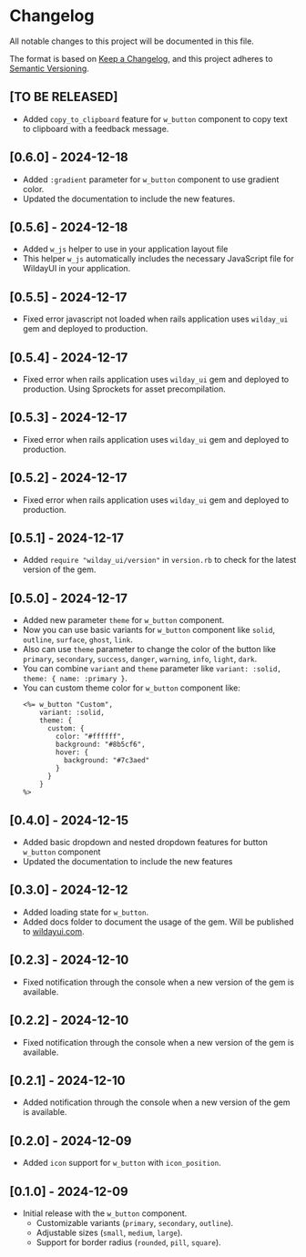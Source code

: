 # Changelog

All notable changes to this project will be documented in this file.

The format is based on [Keep a Changelog](https://keepachangelog.com/),
and this project adheres to [Semantic Versioning](https://semver.org/).

## [TO BE RELEASED]
- Added `copy_to_clipboard` feature for `w_button` component to copy text to clipboard with a feedback message.

## [0.6.0] - 2024-12-18

- Added `:gradient` parameter for `w_button` component to use gradient color.
- Updated the documentation to include the new features.

## [0.5.6] - 2024-12-18

- Added `w_js` helper to use in your application layout file
- This helper `w_js` automatically includes the necessary JavaScript file for WildayUI in your application.

## [0.5.5] - 2024-12-17

- Fixed error javascript not loaded when rails application uses `wilday_ui` gem and deployed to production.

## [0.5.4] - 2024-12-17

- Fixed error when rails application uses `wilday_ui` gem and deployed to production. Using Sprockets for asset precompilation.
  
## [0.5.3] - 2024-12-17

- Fixed error when rails application uses `wilday_ui` gem and deployed to production.

## [0.5.2] - 2024-12-17

- Fixed error when rails application uses `wilday_ui` gem and deployed to production.

## [0.5.1] - 2024-12-17

- Added `require "wilday_ui/version"` in `version.rb` to check for the latest version of the gem.

## [0.5.0] - 2024-12-17

- Added new parameter `theme` for `w_button` component.
- Now you can use basic variants for `w_button` component like `solid`, `outline`, `surface`, `ghost`, `link`.
- Also can use `theme` parameter to change the color of the button like `primary`, `secondary`, `success`, `danger`, `warning`, `info`, `light`, `dark`.
- You can combine `variant` and `theme` parameter like `variant: :solid, theme: { name: :primary }`.
- You can custom theme color for `w_button` component like:
  ```erb
  <%= w_button "Custom", 
      variant: :solid, 
      theme: { 
        custom: { 
          color: "#ffffff",
          background: "#8b5cf6",
          hover: {
            background: "#7c3aed"
          }
        } 
      } 
  %>
  ```

## [0.4.0] - 2024-12-15

- Added basic dropdown and nested dropdown features for button `w_button` component
- Updated the documentation to include the new features

## [0.3.0] - 2024-12-12

- Added loading state for `w_button`.
- Added docs folder to document the usage of the gem. Will be published to [wildayui.com](https://davidwinalda.github.io/wildayui).

## [0.2.3] - 2024-12-10

- Fixed notification through the console when a new version of the gem is available.

## [0.2.2] - 2024-12-10

- Fixed notification through the console when a new version of the gem is available.

## [0.2.1] - 2024-12-10

- Added notification through the console when a new version of the gem is available.

## [0.2.0] - 2024-12-09

- Added `icon` support for `w_button` with `icon_position`.

## [0.1.0] - 2024-12-09

- Initial release with the `w_button` component.
  - Customizable variants (`primary`, `secondary`, `outline`).
  - Adjustable sizes (`small`, `medium`, `large`).
  - Support for border radius (`rounded`, `pill`, `square`).

